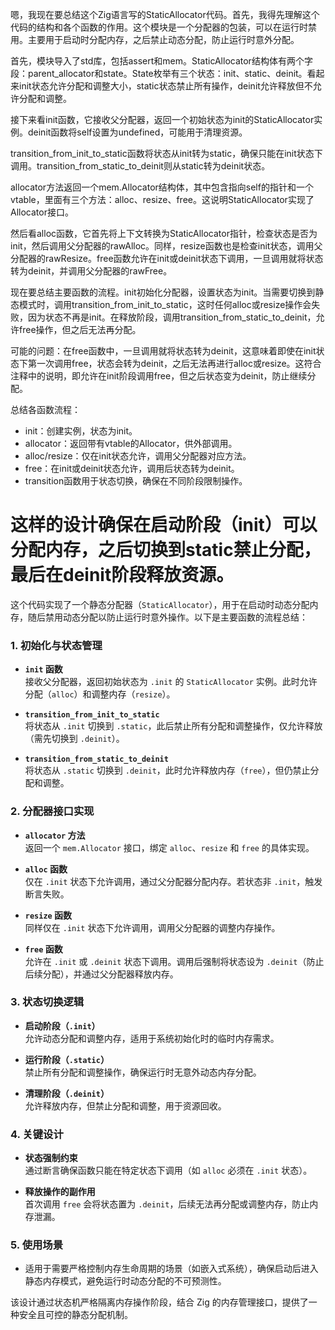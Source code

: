 嗯，我现在要总结这个Zig语言写的StaticAllocator代码。首先，我得先理解这个代码的结构和各个函数的作用。这个模块是一个分配器的包装，可以在运行时禁用。主要用于启动时分配内存，之后禁止动态分配，防止运行时意外分配。

首先，模块导入了std库，包括assert和mem。StaticAllocator结构体有两个字段：parent_allocator和state。State枚举有三个状态：init、static、deinit。看起来init状态允许分配和调整大小，static状态禁止所有操作，deinit允许释放但不允许分配和调整。

接下来看init函数，它接收父分配器，返回一个初始状态为init的StaticAllocator实例。deinit函数将self设置为undefined，可能用于清理资源。

transition_from_init_to_static函数将状态从init转为static，确保只能在init状态下调用。transition_from_static_to_deinit则从static转为deinit状态。

allocator方法返回一个mem.Allocator结构体，其中包含指向self的指针和一个vtable，里面有三个方法：alloc、resize、free。这说明StaticAllocator实现了Allocator接口。

然后看alloc函数，它首先将上下文转换为StaticAllocator指针，检查状态是否为init，然后调用父分配器的rawAlloc。同样，resize函数也是检查init状态，调用父分配器的rawResize。free函数允许在init或deinit状态下调用，一旦调用就将状态转为deinit，并调用父分配器的rawFree。

现在要总结主要函数的流程。init初始化分配器，设置状态为init。当需要切换到静态模式时，调用transition_from_init_to_static，这时任何alloc或resize操作会失败，因为状态不再是init。在释放阶段，调用transition_from_static_to_deinit，允许free操作，但之后无法再分配。

可能的问题：在free函数中，一旦调用就将状态转为deinit，这意味着即使在init状态下第一次调用free，状态会转为deinit，之后无法再进行alloc或resize。这符合注释中的说明，即允许在init阶段调用free，但之后状态变为deinit，防止继续分配。

总结各函数流程：

- init：创建实例，状态为init。
- allocator：返回带有vtable的Allocator，供外部调用。
- alloc/resize：仅在init状态允许，调用父分配器对应方法。
- free：在init或deinit状态允许，调用后状态转为deinit。
- transition函数用于状态切换，确保在不同阶段限制操作。

这样的设计确保在启动阶段（init）可以分配内存，之后切换到static禁止分配，最后在deinit阶段释放资源。
================================================
这个代码实现了一个静态分配器（`StaticAllocator`），用于在启动时动态分配内存，随后禁用动态分配以防止运行时意外操作。以下是主要函数的流程总结：

### 1. **初始化与状态管理**
- **`init` 函数**  
  接收父分配器，返回初始状态为 `.init` 的 `StaticAllocator` 实例。此时允许分配（`alloc`）和调整内存（`resize`）。

- **`transition_from_init_to_static`**  
  将状态从 `.init` 切换到 `.static`，此后禁止所有分配和调整操作，仅允许释放（需先切换到 `.deinit`）。

- **`transition_from_static_to_deinit`**  
  将状态从 `.static` 切换到 `.deinit`，此时允许释放内存（`free`），但仍禁止分配和调整。

### 2. **分配器接口实现**
- **`allocator` 方法**  
  返回一个 `mem.Allocator` 接口，绑定 `alloc`、`resize` 和 `free` 的具体实现。

- **`alloc` 函数**  
  仅在 `.init` 状态下允许调用，通过父分配器分配内存。若状态非 `.init`，触发断言失败。

- **`resize` 函数**  
  同样仅在 `.init` 状态下允许调用，调用父分配器的调整内存操作。

- **`free` 函数**  
  允许在 `.init` 或 `.deinit` 状态下调用。调用后强制将状态设为 `.deinit`（防止后续分配），并通过父分配器释放内存。

### 3. **状态切换逻辑**
- **启动阶段（`.init`）**  
  允许动态分配和调整内存，适用于系统初始化时的临时内存需求。
  
- **运行阶段（`.static`）**  
  禁止所有分配和调整操作，确保运行时无意外动态内存分配。
  
- **清理阶段（`.deinit`）**  
  允许释放内存，但禁止分配和调整，用于资源回收。

### 4. **关键设计**
- **状态强制约束**  
  通过断言确保函数只能在特定状态下调用（如 `alloc` 必须在 `.init` 状态）。
  
- **释放操作的副作用**  
  首次调用 `free` 会将状态置为 `.deinit`，后续无法再分配或调整内存，防止内存泄漏。

### 5. **使用场景**
- 适用于需要严格控制内存生命周期的场景（如嵌入式系统），确保启动后进入静态内存模式，避免运行时动态分配的不可预测性。

该设计通过状态机严格隔离内存操作阶段，结合 Zig 的内存管理接口，提供了一种安全且可控的静态分配机制。